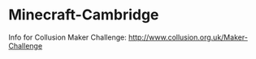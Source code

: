 # Minecraft-Cambridge
Info for Collusion Maker Challenge: http://www.collusion.org.uk/Maker-Challenge
